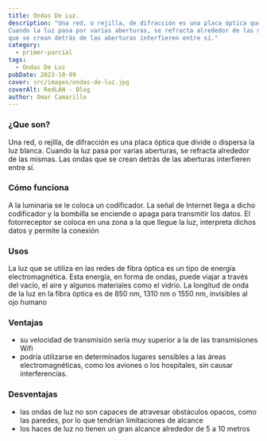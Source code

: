 ```yaml
---
title: Ondas De Luz.
description: "Una red, o rejilla, de difracción es una placa óptica que divide o dispersa la luz blanca.
Cuando la luz pasa por varias aberturas, se refracta alrededor de las mismas. Las ondas
que se crean detrás de las aberturas interfieren entre sí."
category:
  - primer-parcial
tags:
  - Ondas De Luz
pubDate: 2023-10-09
cover: src/images/ondas-de-luz.jpg
coverAlt: RedLAN - Blog
author: Omar Camarillo
---
```

### ¿Que son?
Una red, o rejilla, de difracción es una placa óptica que divide o dispersa la luz blanca.
Cuando la luz pasa por varias aberturas, se refracta alrededor de las mismas. Las ondas
que se crean detrás de las aberturas interfieren entre sí.

### Cómo funciona
A la luminaria se le coloca un codificador. La señal de Internet llega a dicho codificador y la
bombilla se enciende o apaga para transmitir los datos. El fotorreceptor se coloca en una
zona a la que llegue la luz, interpreta dichos datos y permite la conexión

### Usos
La luz que se utiliza en las redes de fibra óptica es un tipo de energía electromagnética.
Esta energía, en forma de ondas, puede viajar a través del vacío, el aire y algunos
materiales como el vidrio. La longitud de onda de la luz en la fibra óptica es de 850 nm,
1310 nm o 1550 nm, invisibles al ojo humano

### Ventajas
 - su velocidad de transmisión sería muy superior a la de las transmisiones Wifi
 - podría utilizarse en determinados lugares sensibles a las áreas electromagnéticas, como los aviones o los hospitales, sin causar interferencias.

### Desventajas
 - las ondas de luz no son capaces de atravesar obstáculos opacos, como las paredes,
por lo que tendrían limitaciones de alcance
 - los haces de luz no tienen un gran alcance alrededor de 5 a 10 metros